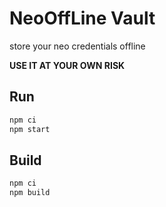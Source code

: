 # NeoOffLine Vault

store your neo credentials offline

**USE IT AT YOUR OWN RISK**

## Run

```sh
npm ci
npm start
```

## Build

```sh
npm ci
npm build
```
